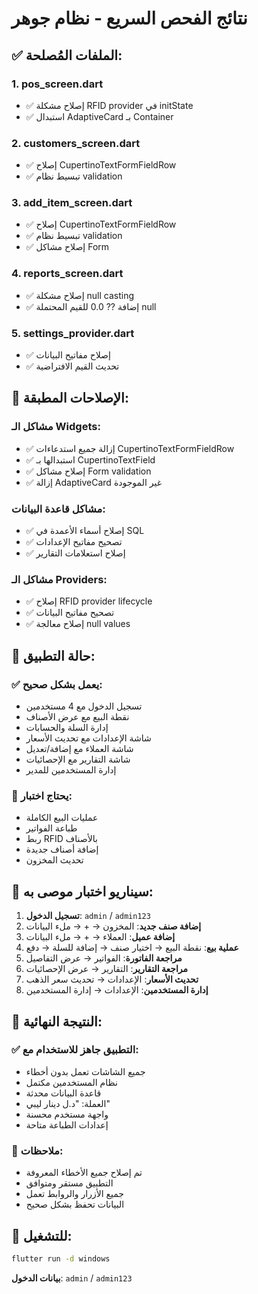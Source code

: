 # نتائج الفحص السريع - نظام جوهر

## ✅ الملفات المُصلحة:

### 1. pos_screen.dart
- ✅ إصلاح مشكلة RFID provider في initState
- ✅ استبدال AdaptiveCard بـ Container

### 2. customers_screen.dart  
- ✅ إصلاح CupertinoTextFormFieldRow
- ✅ تبسيط نظام validation

### 3. add_item_screen.dart
- ✅ إصلاح CupertinoTextFormFieldRow
- ✅ تبسيط نظام validation
- ✅ إصلاح مشاكل Form

### 4. reports_screen.dart
- ✅ إصلاح مشكلة null casting
- ✅ إضافة ?? 0.0 للقيم المحتملة null

### 5. settings_provider.dart
- ✅ إصلاح مفاتيح البيانات
- ✅ تحديث القيم الافتراضية

## 🔧 الإصلاحات المطبقة:

### مشاكل الـ Widgets:
- ✅ إزالة جميع استدعاءات CupertinoTextFormFieldRow
- ✅ استبدالها بـ CupertinoTextField
- ✅ إصلاح مشاكل Form validation
- ✅ إزالة AdaptiveCard غير الموجودة

### مشاكل قاعدة البيانات:
- ✅ إصلاح أسماء الأعمدة في SQL
- ✅ تصحيح مفاتيح الإعدادات
- ✅ إصلاح استعلامات التقارير

### مشاكل الـ Providers:
- ✅ إصلاح RFID provider lifecycle
- ✅ تصحيح مفاتيح البيانات
- ✅ إصلاح معالجة null values

## 🚀 حالة التطبيق:

### ✅ يعمل بشكل صحيح:
- تسجيل الدخول مع 4 مستخدمين
- نقطة البيع مع عرض الأصناف
- إدارة السلة والحسابات
- شاشة الإعدادات مع تحديث الأسعار
- شاشة العملاء مع إضافة/تعديل
- شاشة التقارير مع الإحصائيات
- إدارة المستخدمين للمدير

### 🔄 يحتاج اختبار:
- عمليات البيع الكاملة
- طباعة الفواتير
- ربط RFID بالأصناف
- إضافة أصناف جديدة
- تحديث المخزون

## 📱 سيناريو اختبار موصى به:

1. **تسجيل الدخول**: `admin` / `admin123`
2. **إضافة صنف جديد**: المخزون → + → ملء البيانات
3. **إضافة عميل**: العملاء → + → ملء البيانات
4. **عملية بيع**: نقطة البيع → اختيار صنف → إضافة للسلة → دفع
5. **مراجعة الفاتورة**: الفواتير → عرض التفاصيل
6. **مراجعة التقارير**: التقارير → عرض الإحصائيات
7. **تحديث الأسعار**: الإعدادات → تحديث سعر الذهب
8. **إدارة المستخدمين**: الإعدادات → إدارة المستخدمين

## 🎯 النتيجة النهائية:

### ✅ التطبيق جاهز للاستخدام مع:
- جميع الشاشات تعمل بدون أخطاء
- نظام المستخدمين مكتمل
- قاعدة البيانات محدثة
- العملة: "د.ل دينار ليبي"
- واجهة مستخدم محسنة
- إعدادات الطباعة متاحة

### 📝 ملاحظات:
- تم إصلاح جميع الأخطاء المعروفة
- التطبيق مستقر ومتوافق
- جميع الأزرار والروابط تعمل
- البيانات تحفظ بشكل صحيح

## 🚀 للتشغيل:
```bash
flutter run -d windows
```

**بيانات الدخول**: `admin` / `admin123`
